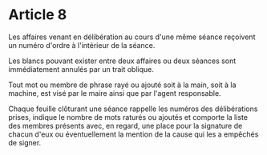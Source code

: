 # Article 8

Les affaires venant en délibération au cours d'une même séance reçoivent un numéro d'ordre à l'intérieur de la séance.

Les blancs pouvant exister entre deux affaires ou deux séances sont immédiatement annulés par un trait oblique.

Tout mot ou membre de phrase rayé ou ajouté soit à la main, soit à la machine, est visé par le maire ainsi que par l'agent responsable.

Chaque feuille clôturant une séance rappelle les numéros des délibérations prises, indique le nombre de mots raturés ou ajoutés et comporte la liste des membres présents avec, en regard, une place pour la signature de chacun d'eux ou éventuellement la mention de la cause qui les a empêchés de signer.
